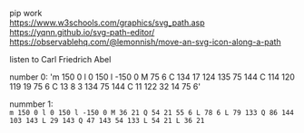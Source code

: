 pip work  
https://www.w3schools.com/graphics/svg_path.asp
https://yqnn.github.io/svg-path-editor/
https://observablehq.com/@lemonnish/move-an-svg-icon-along-a-path

listen to Carl Friedrich Abel
  
number 0:
'm 150 0 l 0 150 l -150 0 M 75 6 C 134 17 124 135 75 144 C 114 120 119 19 75 6 C 13 8 3 134 75 144 C 11 122 32 14 75 6'


nummber 1:  
`m 150 0 l 0 150 l -150 0 M 36 21 Q 54 21 55 6 L 78 6 L 79 133 Q 86 144 103 143 L 29 143 Q 47 143 54 133 L 54 21 L 36 21`

